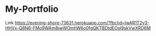 # My-Portfolio
Link
https://evening-shore-73631.herokuapp.com/?fbclid=IwAR1T2y3-HHVx-Q8N6-FMo9WAm8iwWOmhW6o0fgQKTBDtdEOsI9skVwXRD6M
